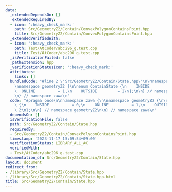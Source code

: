 ```yaml
---
data:
  _extendedDependsOn: []
  _extendedRequiredBy:
  - icon: ':heavy_check_mark:'
    path: Src/GeometryZ2/Contain/ConvexPolygonContainsPoint.hpp
    title: Src/GeometryZ2/Contain/ConvexPolygonContainsPoint.hpp
  _extendedVerifiedWith:
  - icon: ':heavy_check_mark:'
    path: Test/AtCoder/abc296_g.test.cpp
    title: Test/AtCoder/abc296_g.test.cpp
  _isVerificationFailed: false
  _pathExtension: hpp
  _verificationStatusIcon: ':heavy_check_mark:'
  attributes:
    links: []
  bundledCode: "#line 2 \"Src/GeometryZ2/Contain/State.hpp\"\n\nnamespace zawa {\n\
    \nnamespace geometryZ2 {\n\nenum ContainState {\n    INSIDE          = 0,\n  \
    \  ONLINE          = 1,\n    OUTSIDE         = 2\n};\n\n} // namespace geometryZ2\n\
    \n} // namespace zawa\n"
  code: "#pragma once\n\nnamespace zawa {\n\nnamespace geometryZ2 {\n\nenum ContainState\
    \ {\n    INSIDE          = 0,\n    ONLINE          = 1,\n    OUTSIDE         =\
    \ 2\n};\n\n} // namespace geometryZ2\n\n} // namespace zawa\n"
  dependsOn: []
  isVerificationFile: false
  path: Src/GeometryZ2/Contain/State.hpp
  requiredBy:
  - Src/GeometryZ2/Contain/ConvexPolygonContainsPoint.hpp
  timestamp: '2023-11-17 15:09:54+09:00'
  verificationStatus: LIBRARY_ALL_AC
  verifiedWith:
  - Test/AtCoder/abc296_g.test.cpp
documentation_of: Src/GeometryZ2/Contain/State.hpp
layout: document
redirect_from:
- /library/Src/GeometryZ2/Contain/State.hpp
- /library/Src/GeometryZ2/Contain/State.hpp.html
title: Src/GeometryZ2/Contain/State.hpp
---
```

